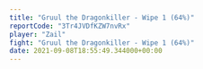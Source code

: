 ```yaml
---
title: "Gruul the Dragonkiller - Wipe 1 (64%)"
reportCode: "3Tr4JVDfKZW7nvRx"
player: "Zail"
fight: "Gruul the Dragonkiller - Wipe 1 (64%)"
date: 2021-09-08T18:55:49.344000+00:00
---
```

